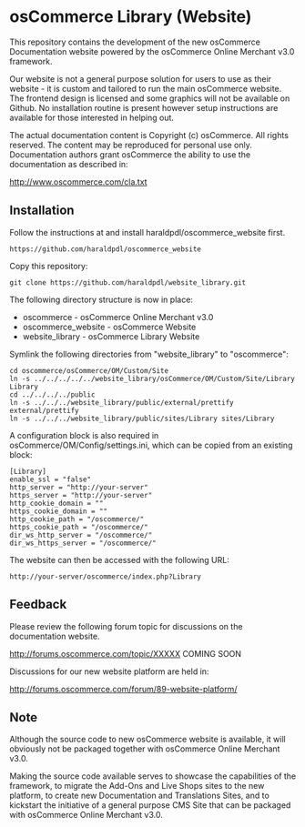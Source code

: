 osCommerce Library (Website)
============================

This repository contains the development of the new osCommerce Documentation
website powered by the osCommerce Online Merchant v3.0 framework.

Our website is not a general purpose solution for users to use as their
website - it is custom and tailored to run the main osCommerce website. The
frontend design is licensed and some graphics will not be available on Github.
No installation routine is present however setup instructions are available for
those interested in helping out.

The actual documentation content is Copyright (c) osCommerce. All rights
reserved. The content may be reproduced for personal use only. Documentation
authors grant osCommerce the ability to use the documentation as described in:

http://www.oscommerce.com/cla.txt

Installation
------------

Follow the instructions at and install haraldpdl/oscommerce_website first.

    https://github.com/haraldpdl/oscommerce_website

Copy this repository:

    git clone https://github.com/haraldpdl/website_library.git

The following directory structure is now in place:

* oscommerce - osCommerce Online Merchant v3.0
* oscommerce_website - osCommerce Website
* website_library - osCommerce Library Website

Symlink the following directories from "website_library" to "oscommerce":

    cd oscommerce/osCommerce/OM/Custom/Site
    ln -s ../../../../../website_library/osCommerce/OM/Custom/Site/Library Library
    cd ../../../../public
    ln -s ../../../website_library/public/external/prettify external/prettify
    ln -s ../../../website_library/public/sites/Library sites/Library

A configuration block is also required in osCommerce/OM/Config/settings.ini,
which can be copied from an existing block:

    [Library]
    enable_ssl = "false"
    http_server = "http://your-server"
    https_server = "http://your-server"
    http_cookie_domain = ""
    https_cookie_domain = ""
    http_cookie_path = "/oscommerce/"
    https_cookie_path = "/oscommerce/"
    dir_ws_http_server = "/oscommerce/"
    dir_ws_https_server = "/oscommerce/"

The website can then be accessed with the following URL:

    http://your-server/oscommerce/index.php?Library

Feedback
---------

Please review the following forum topic for discussions on the documentation
website.

http://forums.oscommerce.com/topic/XXXXX COMING SOON

Discussions for our new website platform are held in:

http://forums.oscommerce.com/forum/89-website-platform/

Note
----

Although the source code to new osCommerce website is available, it will
obviously not be packaged together with osCommerce Online Merchant v3.0.

Making the source code available serves to showcase the capabilities of the
framework, to migrate the Add-Ons and Live Shops sites to the new platform,
to create new Documentation and Translations Sites, and to kickstart the
initiative of a general purpose CMS Site that can be packaged with
osCommerce Online Merchant v3.0.
